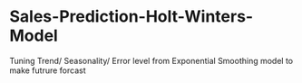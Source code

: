 # Sales-Prediction-Holt-Winters-Model
Tuning Trend/ Seasonality/ Error level from Exponential Smoothing model to make futrure forcast
